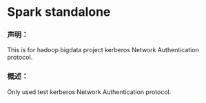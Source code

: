 # Spark standalone

### 声明：

 This is for hadoop bigdata project  kerberos Network Authentication protocol.

### 概述：

Only used test kerberos Network Authentication protocol.


